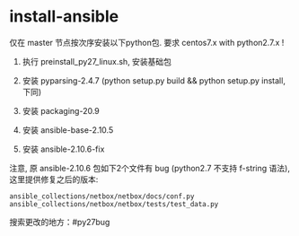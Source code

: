 # install-ansible

仅在 master 节点按次序安装以下python包. 要求 centos7.x with python2.7.x !

1) 执行 preinstall_py27_linux.sh, 安装基础包

2) 安装 pyparsing-2.4.7 (python setup.py build && python setup.py install, 下同)

3) 安装 packaging-20.9

4) 安装 ansible-base-2.10.5

5) 安装 ansible-2.10.6-fix

注意, 原 ansible-2.10.6 包如下2个文件有 bug (python2.7 不支持 f-string 语法), 这里提供修复之后的版本:

    ansible_collections/netbox/netbox/docs/conf.py
    ansible_collections/netbox/netbox/tests/test_data.py

搜索更改的地方：#py27bug




